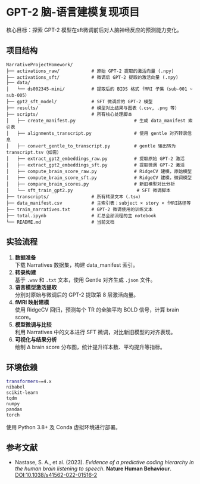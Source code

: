 # GPT-2 脑-语言建模复现项目
核心目标：探索 GPT-2 模型在sft微调前后对人脑神经反应的预测能力变化。

## 项目结构
```
NarrativeProjectHomework/
├── activations_raw/            # 原始 GPT-2 提取的激活向量 (.npy)
├── activations_sft/            # 微调后 GPT-2 提取的激活向量 (.npy)
├── data/
│   └── ds002345-mini/          # 提取后的 BIDS 格式 fMRI 子集（sub-001 ~ sub-005）
├── gpt2_sft_model/             # SFT 微调后的 GPT-2 模型
├── results/                    # 模型对比结果与图表（.csv, .png 等）
├── scripts/                    # 所有核心处理脚本
│   ├── create_manifest.py                      # 生成 data_manifest 索引表
│   ├── alignments_transcript.py                # 使用 gentle 对齐转录信息
│   ├── convert_gentle_to_transcript.py         # gentle 输出转为 transcript.tsv（如需）
│   ├── extract_gpt2_embeddings_raw.py          # 提取原始 GPT-2 激活
│   ├── extract_gpt2_embeddings_sft.py          # 提取微调 GPT-2 激活
│   ├── compute_brain_score_raw.py              # RidgeCV 建模，原始模型
│   ├── compute_brain_score_sft.py              # RidgeCV 建模，微调模型
│   ├── compare_brain_scores.py                 # 新旧模型对比分析
│   └── sft_train_gpt2.py                        # SFT 微调脚本
├── transcripts/                # 所有转录文本（.tsv）
├── data_manifest.csv           # 主索引表：subject × story × fMRI路径等
├── train_narratives.txt        # GPT-2 微调使用的训练文本
├── total.ipynb                 # 汇总全部流程的主 notebook
└── README.md                   # 当前文档
```

## 实验流程

1. **数据准备**  
   下载 Narratives 数据集，构建 data_manifest 索引。
2. **转录构建**  
   基于 `.wav` 和 `.txt` 文本，使用 Gentle 对齐生成 `.json` 文件。
3. **语言模型激活提取**  
   分别对原始与微调后的 GPT-2 提取第 8 层激活向量。
4. **fMRI 映射建模**  
   使用 RidgeCV 回归，预测每个 TR 的全脑平均 BOLD 信号，计算 brain score。
5. **模型微调与比较**  
   利用 Narratives 中的文本进行 SFT 微调，对比新旧模型的对齐表现。
6. **可视化与结果分析**  
   绘制 Δ brain score 分布图，统计提升样本数、平均提升等指标。

## 环境依赖
```bash
transformers==4.x
nibabel
scikit-learn
tqdm
numpy
pandas
torch
```

使用 Python 3.8+ 及 Conda 虚拟环境进行部署。

## 参考文献
- Nastase, S. A., et al. (2023). *Evidence of a predictive coding hierarchy in the human brain listening to speech*. **Nature Human Behaviour**. [DOI:10.1038/s41562-022-01516-2](https://doi.org/10.1038/s41562-022-01516-2)